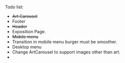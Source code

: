 Todo list:

- ~~Art Carousel~~
- Footer
- ~~Header~~
- Exposition Page.
- ~~Mobile menu~~
- Transition in mobile menu burger must be smoother.
- Desktop menu
- Change ArtCarousel to support images other than art.
- 
